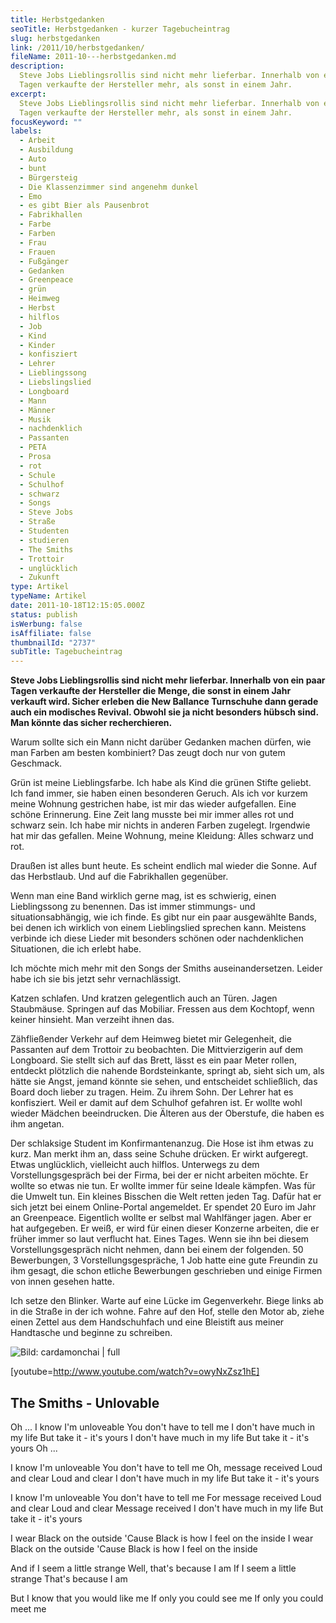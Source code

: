```yaml
---
title: Herbstgedanken
seoTitle: Herbstgedanken - kurzer Tagebucheintrag
slug: herbstgedanken
link: /2011/10/herbstgedanken/
fileName: 2011-10---herbstgedanken.md
description:
  Steve Jobs Lieblingsrollis sind nicht mehr lieferbar. Innerhalb von ein paar
  Tagen verkaufte der Hersteller mehr, als sonst in einem Jahr.
excerpt:
  Steve Jobs Lieblingsrollis sind nicht mehr lieferbar. Innerhalb von ein paar
  Tagen verkaufte der Hersteller mehr, als sonst in einem Jahr.
focusKeyword: ""
labels:
  - Arbeit
  - Ausbildung
  - Auto
  - bunt
  - Bürgersteig
  - Die Klassenzimmer sind angenehm dunkel
  - Emo
  - es gibt Bier als Pausenbrot
  - Fabrikhallen
  - Farbe
  - Farben
  - Frau
  - Frauen
  - Fußgänger
  - Gedanken
  - Greenpeace
  - grün
  - Heimweg
  - Herbst
  - hilflos
  - Job
  - Kind
  - Kinder
  - konfisziert
  - Lehrer
  - Lieblingssong
  - Liebslingslied
  - Longboard
  - Mann
  - Männer
  - Musik
  - nachdenklich
  - Passanten
  - PETA
  - Prosa
  - rot
  - Schule
  - Schulhof
  - schwarz
  - Songs
  - Steve Jobs
  - Straße
  - Studenten
  - studieren
  - The Smiths
  - Trottoir
  - unglücklich
  - Zukunft
type: Artikel
typeName: Artikel
date: 2011-10-18T12:15:05.000Z
status: publish
isWerbung: false
isAffiliate: false
thumbnailId: "2737"
subTitle: Tagebucheintrag
---
```


<strong>Steve Jobs Lieblingsrollis sind nicht mehr lieferbar. Innerhalb von ein
paar Tagen verkaufte der Hersteller die Menge, die sonst in einem Jahr verkauft
wird. Sicher erleben die New Ballance Turnschuhe dann gerade auch ein modisches
Revival. Obwohl sie ja nicht besonders hübsch sind. Man könnte das sicher
recherchieren.</strong>

Warum sollte sich ein Mann nicht darüber Gedanken machen dürfen, wie man Farben
am besten kombiniert? Das zeugt doch nur von gutem Geschmack.

Grün ist meine Lieblingsfarbe. Ich habe als Kind die grünen Stifte geliebt. Ich
fand immer, sie haben einen besonderen Geruch. Als ich vor kurzem meine Wohnung
gestrichen habe, ist mir das wieder aufgefallen. Eine schöne Erinnerung. Eine
Zeit lang musste bei mir immer alles rot und schwarz sein. Ich habe mir nichts
in anderen Farben zugelegt. Irgendwie hat mir das gefallen. Meine Wohnung, meine
Kleidung: Alles schwarz und rot.

Draußen ist alles bunt heute. Es scheint endlich mal wieder die Sonne. Auf das
Herbstlaub. Und auf die Fabrikhallen gegenüber.

Wenn man eine Band wirklich gerne mag, ist es schwierig, einen Lieblingssong zu
benennen. Das ist immer stimmungs- und situationsabhängig, wie ich finde. Es
gibt nur ein paar ausgewählte Bands, bei denen ich wirklich von einem
Lieblingslied sprechen kann. Meistens verbinde ich diese Lieder mit besonders
schönen oder nachdenklichen Situationen, die ich erlebt habe.

Ich möchte mich mehr mit den Songs der Smiths auseinandersetzen. Leider habe ich
sie bis jetzt sehr vernachlässigt.

Katzen schlafen. Und kratzen gelegentlich auch an Türen. Jagen Staubmäuse.
Springen auf das Mobiliar. Fressen aus dem Kochtopf, wenn keiner hinsieht. Man
verzeiht ihnen das.

Zähfließender Verkehr auf dem Heimweg bietet mir Gelegenheit, die Passanten auf
dem Trottoir zu beobachten. Die Mittvierzigerin auf dem Longboard. Sie stellt
sich auf das Brett, lässt es ein paar Meter rollen, entdeckt plötzlich die
nahende Bordsteinkante, springt ab, sieht sich um, als hätte sie Angst, jemand
könnte sie sehen, und entscheidet schließlich, das Board doch lieber zu tragen.
Heim. Zu ihrem Sohn. Der Lehrer hat es konfisziert. Weil er damit auf dem
Schulhof gefahren ist. Er wollte wohl wieder Mädchen beeindrucken. Die Älteren
aus der Oberstufe, die haben es ihm angetan.

Der schlaksige Student im Konfirmantenanzug. Die Hose ist ihm etwas zu kurz. Man
merkt ihm an, dass seine Schuhe drücken. Er wirkt aufgeregt. Etwas unglücklich,
vielleicht auch hilflos. Unterwegs zu dem Vorstellungsgespräch bei der Firma,
bei der er nicht arbeiten möchte. Er wollte so etwas nie tun. Er wollte immer
für seine Ideale kämpfen. Was für die Umwelt tun. Ein kleines Bisschen die Welt
retten jeden Tag. Dafür hat er sich jetzt bei einem Online-Portal angemeldet. Er
spendet 20 Euro im Jahr an Greenpeace. Eigentlich wollte er selbst mal
Wahlfänger jagen. Aber er hat aufgegeben. Er weiß, er wird für einen dieser
Konzerne arbeiten, die er früher immer so laut verflucht hat. Eines Tages. Wenn
sie ihn bei diesem Vorstellungsgespräch nicht nehmen, dann bei einem der
folgenden. 50 Bewerbungen, 3 Vorstellungsgespräche, 1 Job hatte eine gute
Freundin zu ihm gesagt, die schon etliche Bewerbungen geschrieben und einige
Firmen von innen gesehen hatte.

Ich setze den Blinker. Warte auf eine Lücke im Gegenverkehr. Biege links ab in
die Straße in der ich wohne. Fahre auf den Hof, stelle den Motor ab, ziehe einen
Zettel aus dem Handschuhfach und eine Bleistift aus meiner Handtasche und
beginne zu schreiben.

![Bild: cardamonchai | full](http://cardamonchai.files.wordpress.com/2011/10/getimage.jpg "Bild: cardamonchai")

[youtube=http://www.youtube.com/watch?v=owyNxZsz1hE]

## The Smiths - Unlovable

Oh ... I know I'm unloveable You don't have to tell me I don't have much in my
life But take it - it's yours I don't have much in my life But take it - it's
yours Oh ...

I know I'm unloveable You don't have to tell me Oh, message received Loud and
clear Loud and clear I don't have much in my life But take it - it's yours

I know I'm unloveable You don't have to tell me For message received Loud and
clear Loud and clear Message received I don't have much in my life But take it -
it's yours

I wear Black on the outside 'Cause Black is how I feel on the inside I wear
Black on the outside 'Cause Black is how I feel on the inside

And if I seem a little strange Well, that's because I am If I seem a little
strange That's because I am

But I know that you would like me If only you could see me If only you could
meet me
